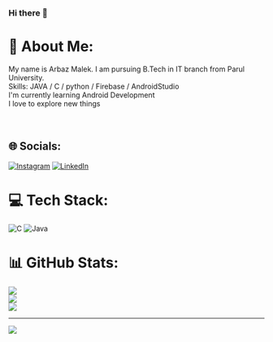 ### Hi there 👋

# 💫 About Me:
My name is Arbaz Malek. I am pursuing B.Tech in IT branch from Parul University.<br>Skills: JAVA / C / python / Firebase / AndroidStudio <br>I'm currently learning Android Development<br>I love to explore new things<br> <br><br>


## 🌐 Socials:
[![Instagram](https://img.shields.io/badge/Instagram-%23E4405F.svg?logo=Instagram&logoColor=white)](https://instagram.com/arbazzz.07) [![LinkedIn](https://img.shields.io/badge/LinkedIn-%230077B5.svg?logo=linkedin&logoColor=white)](https://linkedin.com/in/arbaz-malek-3a1124202) 

# 💻 Tech Stack:
![C](https://img.shields.io/badge/c-%2300599C.svg?style=for-the-badge&logo=c&logoColor=white) ![Java](https://img.shields.io/badge/java-%23ED8B00.svg?style=for-the-badge&logo=java&logoColor=white)
# 📊 GitHub Stats:
![](https://github-readme-stats.vercel.app/api?username=arbazmalek&theme=default&hide_border=false&include_all_commits=false&count_private=false)<br/>
![](https://github-readme-streak-stats.herokuapp.com/?user=arbazmalek&theme=default&hide_border=false)<br/>
![](https://github-readme-stats.vercel.app/api/top-langs/?username=arbazmalek&theme=default&hide_border=false&include_all_commits=false&count_private=false&layout=compact)

---
[![](https://visitcount.itsvg.in/api?id=arbazmalek&icon=0&color=0)](https://visitcount.itsvg.in)

<!-- Proudly created with GPRM ( https://gprm.itsvg.in ) -->
